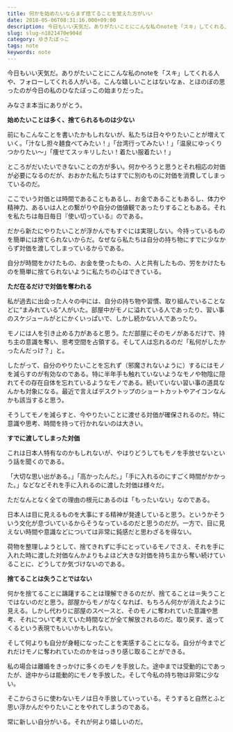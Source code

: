 ```yaml
---
title: 何かを始めたいならまず捨てることを覚えた方がいい
date: 2018-05-06T08:31:16.000+09:00
description: 今日もいい天気だ。ありがたいことにこんな私のnoteを「スキ」してくれる人や、フォローしてくれる人がい
slug: slug-n1821470e904d
category: ゆきたぼっこ
tags: note
keywords: note
---
```


今日もいい天気だ。ありがたいことにこんな私のnoteを「スキ」してくれる人や、フォローしてくれる人がいる。こんな嬉しいことはないなぁ、とほのぼの思ったのが今日の私のひなたぼっこの始まりだった。

みなさま本当にありがとう。

**始めたいことは多く、捨てられるものは少ない**

前にもこんなことを書いたかもしれないが、私たちは日々やりたいことが増えていく。「汁なし担々麺食べてみたい！」「台湾行ってみたい！」「温泉にゆっくりつかりたい〜」「痩せてスッキリしたい！着たい服着たい！」

ところがだいたいできないことの方が多い。何かやろうと思うとそれ相応の対価が必要になるのだが、おおかた私たちはすでに別のものに対価を消費してしまっているのだ。

ここでいう対価とは時間であることもあるし、お金であることもあるし、体力や精神力、あるいは人との繋がりや自分の価値観であったりすることもある。それを私たちは毎日毎日『使い切っている』のである。

だから新たにやりたいことが浮かんでもすぐには実現しない。今持っているものを簡単には捨てられないからだ。なぜなら私たちは自分の持ち物にすでに少なからず対価を渡してしまっているからである。

自分が時間をかけたもの、お金を使ったもの、人と共有したもの、労をかけたものを簡単に捨てられないように私たちの心はできている。

**ただ在るだけで対価を奪われる**

私が過去に出会った人々の中には、自分の持ち物や習慣、取り組んでいることなどに“まみれている”人がいた。部屋中がモノに溢れている人であったり、習い事のスケジュールがとにかくいっぱいで、しかし続かない人であったり。

モノには人を引き止める力があると思う。ただ部屋にそのモノがあるだけで、持ち主の意識を奪い、思考空間を占領する。そして人は忘れるのだ「私何がしたかったんだっけ？」と。

したがって、自分のやりたいことを忘れず（邪魔されないように）するにはモノを減らすのが有効なのである。特に半年手も触れていないようなモノや物陰に隠れてその存在自体を忘れているようなモノである。続いていない習い事の道具なんかも対象になる。最近で言えばデスクトップのショートカットやアイコンなんかも該当すると思う。

そうしてモノを減らすと、今やりたいことに渡せる対価が確保されるのだ。特に意識や思考、時間を持って行かれないのは大きい。

**すでに渡してしまった対価**

これは日本人特有なのかもしれないが、やはりどうしてもモノを手放せないという話を聞くのである。

「大切な思い出がある。」「高かったんだ。」「手に入れるのにすごく時間がかかった。」などなどそれを手に入れるのに渡した対価は様々だ。

ただなんとなく全ての理由の根元にあるのは「もったいない」なのである。

日本人は目に見えるものを大事にする精神が発達していると思う。というかそういう文化が息づいているからそうなっているのだと思うのだが。一方で、目に見えない時間や意識などについては非常に鈍感だと思わざるを得ない。

荷物を整理しようとして、捨てきれずに手にとっているモノでさえ、それを手に入れた時に渡した対価なんかよりもよほど大きな対価を持ち主から奪い続けていることに、どうしてか気づけないのである。

**捨てることは失うことではない**

何かを捨てることに躊躇することは理解できるのだが、捨てることは＝失うことではないのだと思う。部屋からモノがなくなれば、もちろん何かが消えたように見える。しかし代わりに部屋のスペースと、そのモノに奪われていた意識や思考、それについて考えていた時間などが全て解放されるのだ。取り戻す、返ってくるという表現でもいいかもしれない。

そして何よりも自分が身軽になったことを実感することになる。自分が今までどれだけモノに奪われていたのかをはっきり感じ取ることができる。

私の場合は離婚をきっかけに多くのモノを手放した。途中までは受動的にであったが、途中からは能動的にモノを手放した。そして今私の持ち物は非常に少ない。

そこからさらに使わないモノは日々手放していっている。そうすると自然とふと思い浮かんだやりたいことをやれてしまうのである。

常に新しい自分がいる。それが何より嬉しいのだ。

